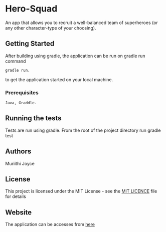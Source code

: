 # Hero-Squad

An app that allows you to recruit a well-balanced team of superheroes (or any other character-type of your choosing).

## Getting Started

After  building using gradle,  the application can be run on gradle run command


```
gradle run.
```
to get the application started on your local machine.
### Prerequisites


```
Java, Graddle.
```

## Running the tests

Tests are run using gradle. From the root of the project directory run gradle test


## Authors
Muriithi Joyce



## License

This project is licensed under the MIT License - see the [MIT LICENCE](https://opensource.org/licenses/MIT) file for details

## Website

The application can be accesses from [here](https://vast-stream-35690.herokuapp.com)
